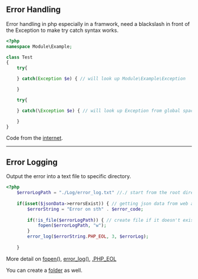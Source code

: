 ## Error Handling

Error handling in php especially in a framwork, need a blackslash in front of the Exception to make try catch syntax works.

```php
<?php
namespace Module\Example;

class Test
{
    try{

    } catch(Exception $e) { // will look up Module\Example\Exception

    }

    try{

    } catch(\Exception $e) { // will look up Exception from global space

    }
}
```
Code from the [internet](https://stackoverflow.com/questions/44867463/difference-between-exception-e-and-exception-e-in-trycatch/44867502).

___

## Error Logging
Output the error into a text file to specific directory.

```php
<?php
    $errorLogPath = "./Log/error_log.txt" //./ start from the root directory of the project
    
    if(isset($jsonData->errorsExist)) { // getting json data from web api
        $errorString = "Error on sth" . $error_code;
        
        if(!is_file($errorLogPath)) { // create file if it doesn't exist 
            fopen($errorLogPath, "w");
        }
        error_log($errorString.PHP_EOL, 3, $errorLog);
        
    }
```
More detail on [fopen()](https://www.php.net/manual/en/function.fopen.php), [error_log()](https://www.php.net/manual/en/function.error-log), [.PHP_EOL](https://stackoverflow.com/questions/2987465/newline-in-error-log-in-php/29965983)

You can create a [folder](https://www.delftstack.com/howto/php/how-to-create-a-folder-if-it-does-not-exist-in-php/) as well.
